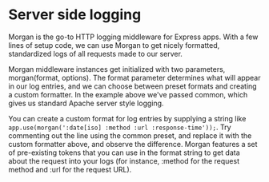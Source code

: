 # Server side logging

Morgan is the go-to HTTP logging middleware for Express apps. With a few lines of setup code, we can use Morgan to get nicely formatted, standardized logs of all requests made to our server.

Morgan middleware instances get initialized with two parameters, morgan(format, options). The format parameter determines what will appear in our log entries, and we can choose between preset formats and creating a custom formatter. In the example above we've passed common, which gives us standard Apache server style logging.

You can create a custom format for log entries by supplying a string like `app.use(morgan(':date[iso] :method :url :response-time'));`. Try commenting out the line using the common preset, and replace it with the custom formatter above, and observe the difference. Morgan features a set of pre-existing tokens that you can use in the format string to get data about the request into your logs (for instance, :method for the request method and :url for the request URL).

